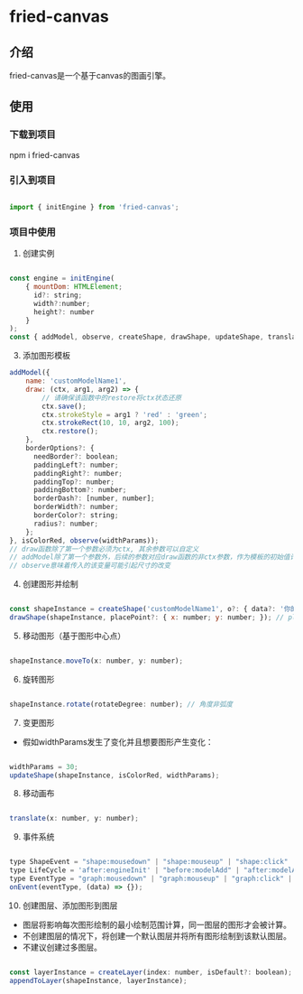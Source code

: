 # fried-canvas

## 介绍
fried-canvas是一个基于canvas的图画引擎。

## 使用
### 下载到项目
npm i fried-canvas
### 引入到项目
``` javascript

import { initEngine } from 'fried-canvas';
```
### 项目中使用   

1. 创建实例     
```javascript

const engine = initEngine(  
    { mountDom: HTMLElement;  
      id?: string;  
      width?:number;  
      height?: number  
    }  
);  
const { addModel, observe, createShape, drawShape, updateShape, translate, onEvent, createLayer, appendToLayer } = engine;  
```
3. 添加图形模板
``` javascript  
addModel({  
    name: 'customModelName1',  
    draw: (ctx, arg1, arg2) => {  
        // 请确保该函数中的restore将ctx状态还原  
        ctx.save();  
        ctx.strokeStyle = arg1 ? 'red' : 'green';  
        ctx.strokeRect(10, 10, arg2, 100);  
        ctx.restore();  
    },  
    borderOptions?: {  
      needBorder?: boolean;  
      paddingLeft?: number;  
      paddingRight?: number;  
      paddingTop?: number;  
      paddingBottom?: number;  
      borderDash?: [number, number];  
      borderWidth?: number;  
      borderColor?: string;  
      radius?: number;  
    };  
}, isColorRed, observe(widthParams));  
// draw函数除了第一个参数必须为ctx, 其余参数可以自定义  
// addModel除了第一个参数外，后续的参数对应draw函数的非ctx参数，作为模板的初始值计算该图形的边界  
// observe意味着传入的该变量可能引起尺寸的改变  
```
4. 创建图形并绘制
```javascript

const shapeInstance = createShape('customModelName1', o?: { data?: '你的业务数据（any）'; layer?: 图层实例 });  
drawShape(shapeInstance, placePoint?: { x: number; y: number; }); // placePoint是要放置在图纸上的位置  
```
5. 移动图形（基于图形中心点） 
``` javascript 

shapeInstance.moveTo(x: number, y: number);  
```
6. 旋转图形
```javascript

shapeInstance.rotate(rotateDegree: number); // 角度非弧度
```
7. 变更图形  
* 假如widthParams发生了变化并且想要图形产生变化：  
```javascript

widthParams = 30;  
updateShape(shapeInstance, isColorRed, widthParams);  
```
8. 移动画布
```javascript

translate(x: number, y: number);  
```
9. 事件系统  
```javascript

type ShapeEvent = "shape:mousedown" | "shape:mouseup" | "shape:click" | "shape:dbClick" | "shape:contextMenu" | "shape:mouseenter" | "shape:mouseleave" | "shape:mousemove";  
type LifeCycle = 'after:engineInit' | "before:modelAdd" | "after:modelAdd" | "before:shapeCreate" | "after:shapeCreate" | "before:shapeDraw" | "after:shapeDraw" | "before:shapeUpdate" | "after:shapeUpdate";  
type EventType = "graph:mousedown" | "graph:mouseup" | "graph:click" | "graph:dbClick" | "graph:contextMenu" | "graph:mouseenter" | "graph:mouseleave" | "graph:mousemove" | ShapeEvent | LifeCycle;  
onEvent(eventType, (data) => {});
```
10. 创建图层、添加图形到图层  
* 图层将影响每次图形绘制的最小绘制范围计算，同一图层的图形才会被计算。  
* 不创建图层的情况下，将创建一个默认图层并将所有图形绘制到该默认图层。  
* 不建议创建过多图层。    
```javascript

const layerInstance = createLayer(index: number, isDefault?: boolean);  
appendToLayer(shapeInstance, layerInstance);
```